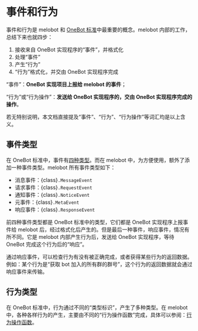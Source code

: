 # 事件和行为

事件和行为是 melobot 和 [OneBot 标准](https://github.com/botuniverse/onebot-11/tree/master)中最重要的概念。melobot 内部的工作，总结下来也就四步：

1. 接收来自 OneBot 实现程序的“事件”，并格式化
2. 处理“事件”
3. 产生“行为”
4. “行为”格式化，并交由 OneBot 实现程序完成

“事件”：**OneBot 实现项目上报给 melobot 的事件**；

“行为”或“行为操作”：**发送给 OneBot 实现程序的，交由 OneBot 实现程序完成的操作**。

若无特别说明，本文档直接提及“事件”、“行为”、“行为操作”等词汇均是以上含义。

## 事件类型

在 OneBot 标准中，事件有[四种类型](https://github.com/botuniverse/onebot-11/blob/master/event/README.md)。而在 melobot 中，为方便使用，额外了添加一种事件类型。melobot 所有事件类型如下：

- 消息事件：{class}`.MessageEvent`
- 请求事件：{class}`.RequestEvent`
- 通知事件：{class}`.NoticeEvent`
- 元事件：{class}`.MetaEvent`
- 响应事件：{class}`.ResponseEvent`

前四种事件类型都是 OneBot 标准中的类型，它们都是 OneBot 实现程序上报事件给 melobot 后，经过格式化后产生的。但是最后一种事件，响应事件，情况有所不同。它是 melobot 内部产生行为后，发送给 OneBot 实现程序，等待 OneBot 完成这个行为后的“响应”。

通过响应事件，可以检查行为有没有被正确完成，或者获得某些行为的返回数据。例如：某个行为是“获取 bot 加入的所有群的群号”，这个行为的返回数据就会通过响应事件来传输。

## 行为类型

在 OneBot 标准中，行为通过不同的“类型标识”，产生了多种类型。在 melobot 中，各种各样行为的产生，主要由不同的“行为操作函数”完成，具体可以参阅：[行为操作函数](#action-operations)。
